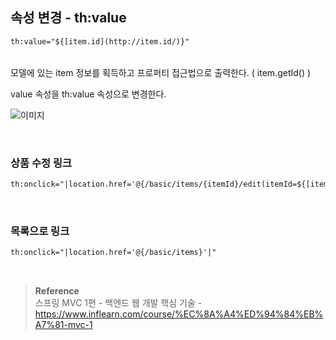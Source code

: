 ## 속성 변경 - th:value

```html
th:value="${[item.id](http://item.id/)}"
```

<br/>모델에 있는 item 정보를 획득하고 프로퍼티 접근법으로 출력한다. ( item.getId() )

value 속성을 th:value 속성으로 변경한다.

![이미지](/programming/img/서67.PNG)

<br/>

### 상품 수정 링크

```html
th:onclick="|location.href='@{/basic/items/{itemId}/edit(itemId=${[item.id](http://item.id/)})}'|"
```

<br/>

### 목록으로 링크

```html
th:onclick="|location.href='@{/basic/items}'|"
```

<br/>

>**Reference** <br/>스프링 MVC 1편 - 백엔드 웹 개발 핵심 기술 - https://www.inflearn.com/course/%EC%8A%A4%ED%94%84%EB%A7%81-mvc-1